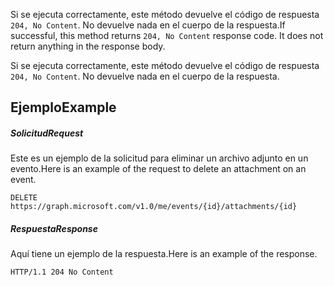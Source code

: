 <span data-ttu-id="3d789-p103">Si se ejecuta correctamente, este método devuelve el código de respuesta `204, No Content`. No devuelve nada en el cuerpo de la respuesta.</span><span class="sxs-lookup"><span data-stu-id="3d789-p103">If successful, this method returns `204, No Content` response code. It does not return anything in the response body.</span></span>

Si se ejecuta correctamente, este método devuelve el código de respuesta `204, No Content`. No devuelve nada en el cuerpo de la respuesta.

## <a name="example"></a><span data-ttu-id="3d789-130">Ejemplo</span><span class="sxs-lookup"><span data-stu-id="3d789-130">Example</span></span>
##### <a name="request"></a><span data-ttu-id="3d789-131">Solicitud</span><span class="sxs-lookup"><span data-stu-id="3d789-131">Request</span></span>
<span data-ttu-id="3d789-132">Este es un ejemplo de la solicitud para eliminar un archivo adjunto en un evento.</span><span class="sxs-lookup"><span data-stu-id="3d789-132">Here is an example of the request to delete an attachment on an event.</span></span>
<!-- {
  "blockType": "request",
  "name": "delete_attachment"
}-->
```http
DELETE https://graph.microsoft.com/v1.0/me/events/{id}/attachments/{id}
```
##### <a name="response"></a><span data-ttu-id="3d789-133">Respuesta</span><span class="sxs-lookup"><span data-stu-id="3d789-133">Response</span></span>
<span data-ttu-id="3d789-134">Aquí tiene un ejemplo de la respuesta.</span><span class="sxs-lookup"><span data-stu-id="3d789-134">Here is an example of the response.</span></span>
<!-- {
  "blockType": "response",
  "truncated": true
} -->
```http
HTTP/1.1 204 No Content
```
<!-- uuid: 8fcb5dbc-d5aa-4681-8e31-b001d5168d79
2015-10-25 14:57:30 UTC -->
<!-- {
  "type": "#page.annotation",
  "description": "Delete attachment",
  "keywords": "",
  "section": "documentation",
  "tocPath": ""
}-->
